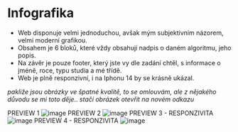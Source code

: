 # Infografika

- Web disponuje velmi jednoduchou, avšak mým subjektivním názorem, velmi moderní grafikou.
- Obsahem je 6 bloků, které vždy obsahují nadpis o daném algoritmu, jeho popis.
- Na závěr je pouze footer, který jste vy dle zadání chtěl, s informace o jméně, roce, typu studia a mé třídě.
- Web je plně responzivní, i na Iphonu 14 by se krásně ukázal.

*pakliže jsou obrázky ve špatné kvalitě, to se omlouvám, ale z nějakého důvodu se mi toto děje.. stačí obrázek otevřít na novém odkazu*

PREVIEW 1
![image](https://github.com/ItsAlper/infografika/assets/75456808/04bd9584-333e-441f-8a21-c9b566a46a83)
PREVIEW 2
![image](https://github.com/ItsAlper/infografika/assets/75456808/14f90c51-71ac-41a9-80dc-72d38d0a430b)
PREVIEW 3 - RESPONZIVITA
![image](https://github.com/ItsAlper/infografika/assets/75456808/a06c68f5-2210-4ff6-ab68-d3e1c45659f2)
PREVIEW 4 - RESPONZIVITA
![image](https://github.com/ItsAlper/infografika/assets/75456808/0d07a980-f70d-40f1-980e-aa3edfd53266)

